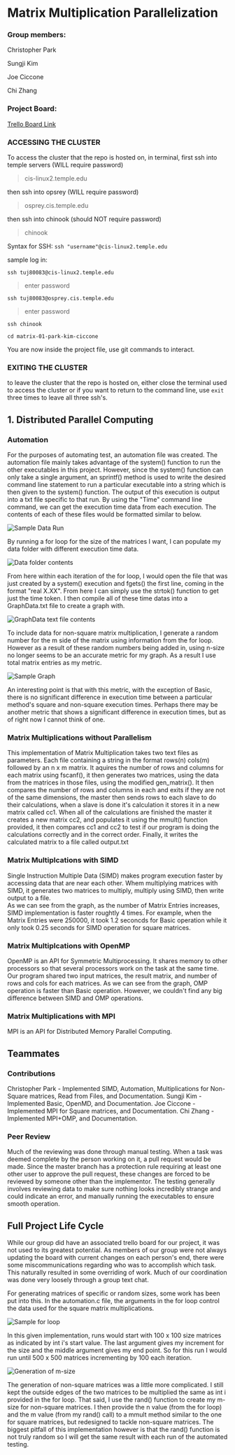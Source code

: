 # Matrix Multiplication Parallelization

### Group members:

Christopher Park

Sungji Kim

Joe Ciccone

Chi Zhang

### Project Board:

[Trello Board Link](https://trello.com/b/qkwlwqlG/cis3296-lab6)

### ACCESSING THE CLUSTER

To access the cluster that the repo is hosted on, 
in terminal, first ssh into temple servers (WILL require password)
>cis-linux2.temple.edu

then ssh into opsrey (WILL require password)
>osprey.cis.temple.edu

then ssh into chinook (should NOT require password)
>chinook


Syntax for SSH:
`ssh "username"@cis-linux2.temple.edu`

sample log in:

`ssh tuj80083@cis-linux2.temple.edu`

>enter password

`ssh tuj80083@osprey.cis.temple.edu`

>enter password

`ssh chinook`

`cd matrix-01-park-kim-ciccone`

You are now inside the project file, use git commands to interact.

### EXITING THE CLUSTER

to leave the cluster that the repo is hosted on,
either close the terminal used to access the cluster
or if you want to return to the command line, use
`exit` 
three times to leave all three ssh's.

## 1. Distributed Parallel Computing

### Automation

For the purposes of automating test, an automation file was created. The automation file mainly takes advantage
of the system() function to run the other executables in this project. However, since the system() function can
only take a single argument, an sprintf() method is used to write the desired command line statement to run a 
particular executable into a string which is then given to the system() function. The output of this execution is
output into a txt file specific to that run. By using the "Time" command line command, we can get the execution time
data from each execution. The contents of each of these files would be formatted similar to below.

![Sample Data Run](SampleDataRun.PNG)

By running a for loop for the size of the matrices I want, I can populate my data folder with different execution
time data.

![Data folder contents](DataContents.PNG)

From here within each iteration of the for loop, I would open the file that was just created by a system() execution
and fgets() the first line, coming in the format "real X.XX". From here I can simply use the strtok() function
to get just the time token. I then compile all of these time datas into a GraphData.txt file to create a graph with. 

![GraphData text file contents](GraphDataRun.PNG)

To include data for non-square matrix multiplication, I generate a random number for the m side of the matrix
using information from the for loop. However as a result of these random numbers being added in, using n-size 
no longer seems to be an accurate metric for my graph. As a result I use total matrix entries as my metric. 

![Sample Graph](graph.png)

An interesting point is that with this metric, with the exception of Basic, there is no significant difference 
in execution time between a particular method's square and non-square execution times. Perhaps there may be another
metric that shows a significant difference in execution times, but as of right now I cannot think of one.

### Matrix Multiplications without Parallelism

This implementation of Matrix Multiplication takes two text files as parameters. 
Each file containing a string in the format rows(n) cols(m) followed by an n x m matrix. 
It aquires the number of rows and columns for each matrix using fscanf(), it then generates
two matrices, using the data from the matrices in those files, using the modified gen_matrix().
It then compares the number of rows and columns in each and exits if they are not of the same dimensions,
the master then sends rows to each slave to do their calculations, when a slave is done it's calculation it stores it 
in a new matrix called cc1. When all of the calculations are finished the master it creates a new matrix cc2, and populates it
using the mmult() function provided, it then compares cc1 and cc2 to test if our program is doing the calculations
correctly and in the correct order. Finally, it writes the calculated matrix to a file called output.txt

### Matrix Multiplcations with SIMD

Single Instruction Multiple Data (SIMD) makes program execution faster by accessing data that are near each other. Whem multiplying matrices with SIMD, it generates two matrices to multiply, multiply using SIMD, then write output to a file.   
As we can see from the graph, as the number of Matrix Entries increases, SIMD implementation is faster roughtly 4 times. For example, when the Matrix Entries were 250000, it took 1.2 seconcds for Basic operation while it only took 0.25 seconds for SIMD operation for square matrices.

### Matrix Multiplcations with OpenMP

OpenMP is an API for Symmetric Multiprocessing. It shares memory to other processors so that several processors work on the task at the same time. Our program shared two input matrices, the result matrix, and number of rows and cols for each matrices.
As we can see from the graph, OMP operation is faster than Basic operation. However, we couldn't find any big difference between SIMD and OMP operations.

### Matrix Multiplications with MPI

MPI is an API for Distributed Memory Parallel Computing. 


## Teammates

### Contributions

Christopher Park - Implemented SIMD,  Automation, Multiplications for Non-Square matrices, Read from Files, and Documentation.
Sungji Kim - Implemented Basic, OpenMD, and Documentation. 
Joe Ciccone - Implemented MPI for Square matrices, and Documentation.
Chi Zhang - Implemented MPI+OMP, and Documentation.

### Peer Review

Much of the reviewing was done through manual testing. When a task was deemed complete by the person working on it, 
a pull request would be made. Since the master branch has a protection rule requiring at least one other user to 
approve the pull request, these changes are forced to be reviewed by someone other than the implementor. The testing
generally involves reviewing data to make sure nothing looks incredibly strange and could indicate an error, and manually
running the executables to ensure smooth operation.

## Full Project Life Cycle

While our group did have an associated trello board for our project, it was not used to its greatest potential.
As members of our group were not always updating the board with current changes on each person's end, there were some
miscommunications regarding who was to accomplish which task. This naturally resulted in some overriding of work.
Much of our coordination was done very loosely through a group text chat.

For generating matrices of specific or random sizes, some work has been put into this. In the automation.c file, the
arguments in the for loop control the data used for the square matrix multiplications. 

![Sample for loop](SampleForLoop.PNG)

In this given implementation, runs would start with 100 x 100 size matrices as indicated by int i's start value. 
The last argument gives my increment for the size and the middle argument gives my end point. So for this run
I would run until 500 x 500 matrices incrementing by 100 each iteration. 

![Generation of m-size](RandGen.PNG)

The generation of non-square matrices was a little more complicated. I still kept the outside edges of the two 
matrices to be multiplied the same as int i provided in the for loop. That said, I use the rand() function to
create my m-size for non-square matrices. I then provide the n value (from the for loop) and the m value
(from my rand() call) to a mmult method similar to the one for square matrices, but redesigned to tackle
non-square matrices. The biggest pitfall of this implementation however is that the rand() function is not
truly random so I will get the same result with each run of the automated testing.
